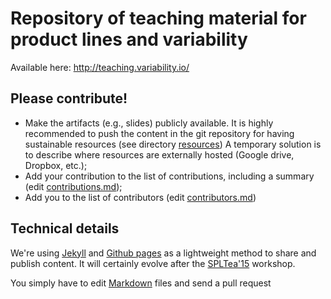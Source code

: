 # Repository of teaching material for product lines and variability
 
Available here: http://teaching.variability.io/

## Please contribute!

 *  Make the artifacts (e.g., slides) publicly available. It is highly recommended to
  push the content in the git repository for having sustainable
  resources (see directory [resources](https://github.com/FAMILIAR-project/teaching/blob/gh-pages/resources/))
  A temporary solution is to describe where resources are externally hosted (Google drive, Dropbox, etc.);
 * Add your contribution to the list of contributions, including a summary (edit [contributions.md](https://github.com/FAMILIAR-project/teaching/blob/gh-pages/_includes/contributions.md));
 * Add you to the list of contributors (edit [contributors.md](https://github.com/FAMILIAR-project/teaching/blob/gh-pages/_includes/contributors.md))

## Technical details

We're using [Jekyll](http://jekyllrb.com/docs/structure/) and [Github pages](https://help.github.com/categories/github-pages-basics/) as a lightweight method to share and publish content. 
It will certainly evolve after the [SPLTea'15](http://spltea.irisa.fr) workshop. 

You simply have to edit [Markdown](https://github.com/adam-p/markdown-here/wiki/Markdown-Cheatsheet) files and send a pull request
